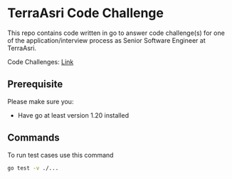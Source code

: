 # TerraAsri Code Challenge
This repo contains code written in go to answer code challenge(s) for one of the application/interview process as Senior Software Engineer at TerraAsri.

Code Challenges: [Link](https://mica-wineberry-d80.notion.site/Code-Challenge-9f10e4d75199422082ea5e503f25067e)

## Prerequisite
Please make sure you:
- Have go at least version 1.20 installed

## Commands
To run test cases use this command
```bash
go test -v ./...
```